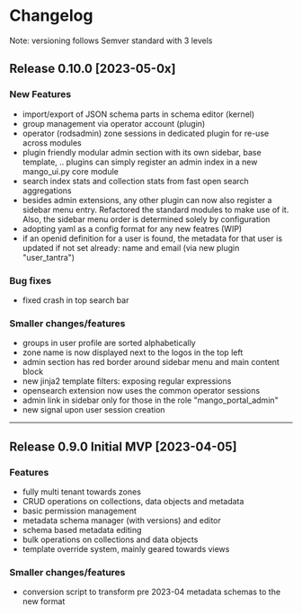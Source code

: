 # Changelog

Note: versioning follows Semver standard with 3 levels

## Release 0.10.0 [2023-05-0x]

### New Features

- import/export of JSON schema parts in schema editor (kernel)
- group management via operator account (plugin)
- operator (rodsadmin) zone sessions in dedicated plugin for re-use across modules
- plugin friendly modular admin section with its own sidebar, base template, .. plugins can simply register an admin index in a new mango_ui.py core module
- search index stats and collection stats from fast open search aggregations
- besides admin extensions, any other plugin can now also register a sidebar menu entry. Refactored the standard modules to make use of it. Also, the sidebar menu order is determined solely by configuration
- adopting yaml as a config format for any new featres (WIP)
- if an openid definition for a user is found, the metadata for that user is updated if not set already: name and email (via new plugin "user_tantra")

### Bug fixes
- fixed crash in top search bar

### Smaller changes/features
- groups in user profile are sorted alphabetically
- zone name is now displayed next to the logos in the top left
- admin section has red border around sidebar menu and main content block
- new jinja2 template filters: exposing regular expressions
- opensearch extension now uses the common operator sessions
- admin link in sidebar only for those in the role "mango_portal_admin"
- new signal upon user session creation

---
## Release 0.9.0 Initial MVP [2023-04-05]

### Features

- fully multi tenant towards zones
- CRUD operations on collections, data objects and metadata
- basic permission management
- metadata schema manager (with versions) and editor
- schema based metadata editing
- bulk operations on collections and data objects
- template override system, mainly geared towards views

### Smaller changes/features
- conversion script to transform pre 2023-04 metadata schemas to the new format